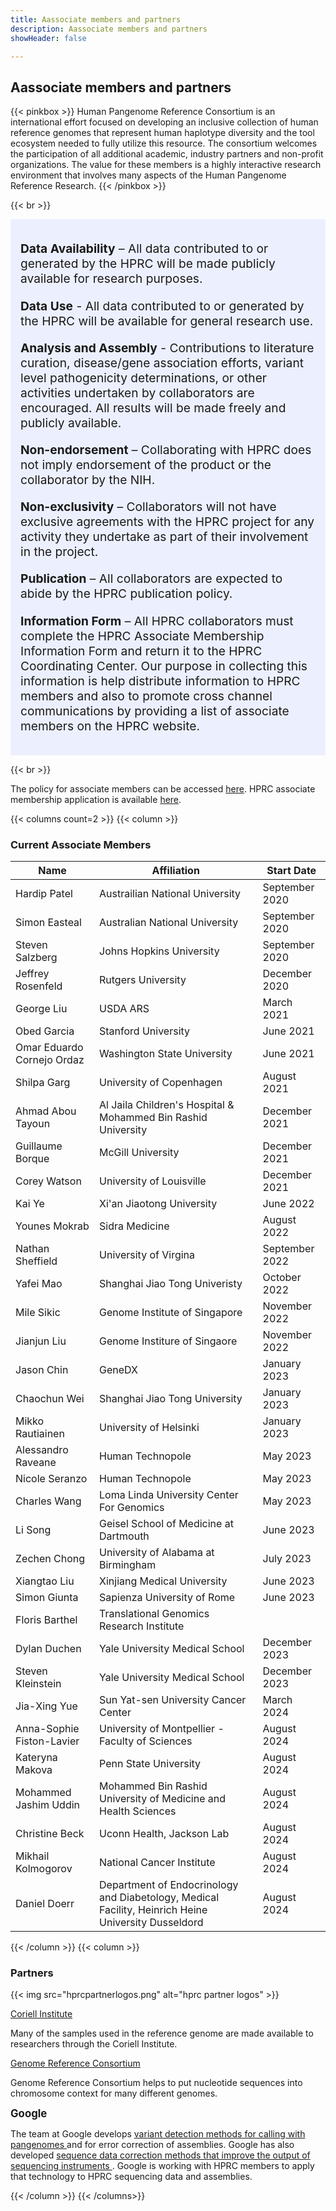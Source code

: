 ```yaml
---
title: Aassociate members and partners
description: Aassociate members and partners
showHeader: false

---
```


## Aassociate members and partners

{{< pinkbox >}}
Human Pangenome Reference Consortium is an international effort focused on developing an inclusive collection of human reference genomes that represent human haplotype diversity and the tool ecosystem needed to fully utilize this resource. The consortium welcomes the participation of all additional academic, industry partners and non-profit organizations. The value for these members is a highly interactive research environment that involves many aspects of the Human Pangenome Reference Research.
{{< /pinkbox >}}

{{< br >}}

<div style="background-color: #e7ecffbf; padding: 1rem; font-size: 1.2rem">

**Data Availability** – All data contributed to or generated by the HPRC will be made publicly available for research purposes.

**Data Use** - All data contributed to or generated by the HPRC will be available for general research use.

**Analysis and Assembly** - Contributions to literature curation, disease/gene association efforts, variant level pathogenicity determinations, or other activities undertaken by collaborators are encouraged. All results will be made freely and publicly available.

**Non-endorsement** – Collaborating with HPRC does not imply endorsement of the product or the collaborator by the NIH.

**Non-exclusivity** – Collaborators will not have exclusive agreements with the HPRC project for any activity they undertake as part of their involvement in the project.

**Publication** – All collaborators are expected to abide by the HPRC publication policy.

**Information Form** – All HPRC collaborators must complete the HPRC Associate Membership Information Form and return it to the HPRC Coordinating Center. Our purpose in collecting this information is help distribute information to HPRC members and also to promote cross channel communications by providing a list of associate members on the HPRC website.
</div>

{{< br >}}

<div id="application_form_div">
    The policy for associate members can be accessed <a
        id="policy_form"
        target="_blank"
        href="HPRCAssociateMembersPolicy.pdf">here</a
    >. HPRC associate membership application is available <a
        id="application_form"
        target="_blank"
        href="HPRCCollaborationInformationFormV2.pdf">here</a
    >.
</div>

{{< columns count=2 >}}
{{< column >}}

### Current Associate Members

| **Name** | **Affiliation** | **Start Date** |
| --- | --- | --- |
| Hardip Patel | Austrailian National University | September 2020 |
| Simon Easteal | Australian National University| September 2020 |
| Steven Salzberg | Johns Hopkins University | September 2020 |
| Jeffrey Rosenfeld | Rutgers University | December 2020 |
| George Liu | USDA ARS | March 2021 |
| Obed Garcia | Stanford University | June 2021 |
| Omar Eduardo Cornejo Ordaz | Washington State University | June 2021 |
| Shilpa Garg | University of Copenhagen | August 2021 |
| Ahmad Abou Tayoun | Al Jaila Children's Hospital & Mohammed Bin Rashid University | December 2021 |
| Guillaume Borque | McGill University | December 2021 |
| Corey Watson | University of Louisville | December 2021 |
| Kai Ye | Xi'an Jiaotong University | June 2022 |
| Younes Mokrab | Sidra Medicine | August 2022 |
| Nathan Sheffield |  University of Virgina | September 2022 |
| Yafei Mao | Shanghai Jiao Tong Univeristy | October 2022 |
| Mile Sikic | Genome Institute of Singapore | November 2022 |
| Jianjun Liu | Genome Institure of Singaore | November 2022 |
| Jason Chin | GeneDX | January 2023 |
| Chaochun Wei | Shanghai Jiao Tong University | January 2023 |
| Mikko Rautiainen | University of Helsinki | January 2023 |
| Alessandro Raveane | Human Technopole | May 2023
| Nicole Seranzo | Human Technopole | May 2023
| Charles Wang | Loma Linda University Center For Genomics | May 2023
| Li Song | Geisel School of Medicine at Dartmouth | June 2023 |
| Zechen Chong |University of Alabama at Birmingham | July 2023
| Xiangtao Liu | Xinjiang Medical University | June 2023
| Simon Giunta | Sapienza University of Rome | June 2023
| Floris Barthel | Translational Genomics Research Institute
| Dylan Duchen | Yale University Medical School | December 2023
| Steven Kleinstein | Yale University Medical School | December 2023
| Jia-Xing Yue | Sun Yat-sen University Cancer Center | March 2024
| Anna-Sophie Fiston-Lavier | University of Montpellier - Faculty of Sciences | August 2024
| Kateryna Makova | Penn State University | August 2024
| Mohammed Jashim Uddin | Mohammed Bin Rashid University of Medicine and Health Sciences | August 2024
| Christine Beck | Uconn Health, Jackson Lab | August 2024
| Mikhail Kolmogorov | National Cancer Institute | August 2024
| Daniel Doerr | Department of Endocrinology and Diabetology, Medical Facility, Heinrich Heine University Dusseldord | August 2024

{{< /column >}}
{{< column >}}

### Partners

{{< img src="hprcpartnerlogos.png" alt="hprc partner logos" >}}

<a class="link" href="https://www.coriell.org/" target="_blank"
                    >Coriell Institute</a
                >
                <p class="description">
                    Many of the samples used in the reference genome are made
                    available to researchers through the Coriell Institute.
                </p>
                <a
                    class="link"
                    href="https://www.ncbi.nlm.nih.gov/grc"
                    target="_blank">Genome Reference Consortium</a
                >
                <p class="description">
                    Genome Reference Consortium helps to put nucleotide
                    sequences into chromosome context for many different
                    genomes.
                </p>
                <div style="font-size: larger; font-weight: bold;">
                    Google
                </div>
                <p class="description">
                    The team at Google develops
                    <a
                        href="https://github.com/google/deepvariant"
                        target="_blank"
                        class="in_paragraph_link"
                    >
                        variant detection methods for calling with pangenomes
                    </a> and for error correction of assemblies. Google has also
                    developed <a
                        href="https://github.com/google/deepconsensus"
                        target="_blank"
                        class="in_paragraph_link"
                    >
                        sequence data correction methods that improve the output
                        of sequencing instruments
                    </a>. Google is working with HPRC members to apply that
                    technology to HPRC sequencing data and assemblies.
                </p>

{{< /column >}}
{{< /columns>}}